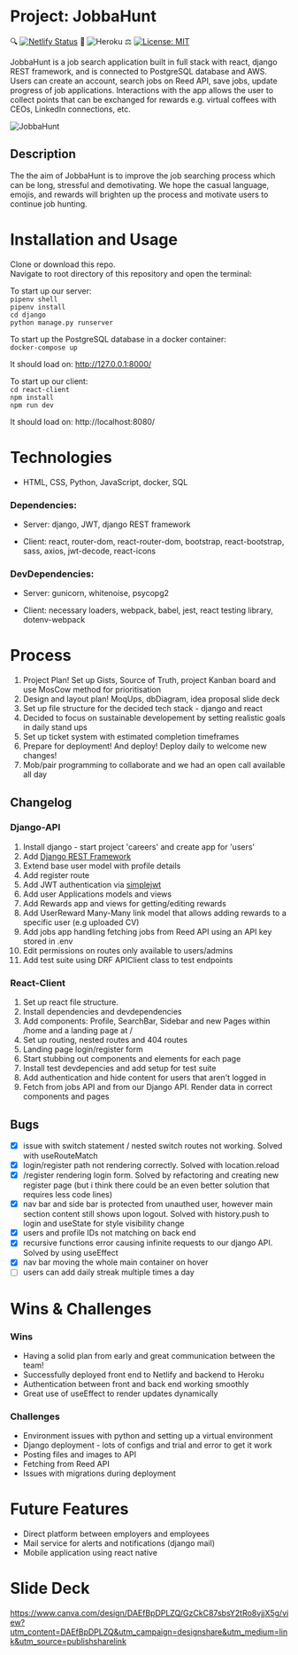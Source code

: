 # Project: JobbaHunt
🔍 [![Netlify Status](https://api.netlify.com/api/v1/badges/a219f92e-0912-4232-808e-746b42373a08/deploy-status)](https://app.netlify.com/sites/jobbahunt/deploys) 🚀 ![Heroku](https://pyheroku-badge.herokuapp.com/?app=jobbahunt&style=flat) ⚖️ [![License: MIT](https://img.shields.io/badge/License-MIT-yellow.svg)](https://opensource.org/licenses/MIT)

JobbaHunt is a job search application built in full stack with react, django REST framework, and is connected to PostgreSQL database and AWS. Users can create an account, search jobs on Reed API, save jobs, update progress of job applications. Interactions with the app allows the user to collect points that can be exchanged for rewards e.g. virtual coffees with CEOs, LinkedIn connections, etc.

![JobbaHunt](https://user-images.githubusercontent.com/58271566/119194826-96485a80-ba7b-11eb-9fef-efdb83e4b007.gif)

## Description 
The the aim of JobbaHunt is to improve the job searching process which can be long, stressful and demotivating. We hope the casual language, emojis, and rewards will brighten up the process and motivate users to continue job hunting. 

# Installation and Usage
Clone or download this repo.    
Navigate to root directory of this repository and open the terminal:   

To start up our server:     
`pipenv shell`   
`pipenv install`   
`cd django`   
`python manage.py runserver`   

To start up the PostgreSQL database in a docker container:   
`docker-compose up`

It should load on: http://127.0.0.1:8000/

To start up our client:   
`cd react-client`   
`npm install`     
`npm run dev`   

It should load on: http://localhost:8080/

# Technologies
- HTML, CSS, Python, JavaScript, docker, SQL

### Dependencies: 
   - Server: django, JWT, django REST framework
   
   - Client: react, router-dom, react-router-dom, bootstrap, react-bootstrap, sass, axios, jwt-decode, react-icons  

### DevDependencies:
   - Server: gunicorn, whitenoise, psycopg2
   
   - Client: necessary loaders, webpack, babel, jest, react testing library, dotenv-webpack

# Process 
1. Project Plan! Set up Gists, Source of Truth, project Kanban board and use MosCow method for prioritisation  
2. Design and layout plan! MoqUps, dbDiagram, idea proposal slide deck  
3. Set up file structure for the decided tech stack - django and react  
4. Decided to focus on sustainable developement by setting realistic goals in daily stand ups 
5. Set up ticket system with estimated completion timeframes
6. Prepare for deployment! And deploy! Deploy daily to welcome new changes! 
5. Mob/pair programming to collaborate and we had an open call available all day  

## Changelog
### Django-API
1. Install django - start project 'careers' and create app for 'users'
2. Add [Django REST Framework](https://www.django-rest-framework.org/)
3. Extend base user model with profile details
4. Add register route
5. Add JWT authentication via [simplejwt](https://github.com/jazzband/djangorestframework-simplejwt)
6. Add user Applications models and views
7. Add Rewards app and views for getting/editing rewards
8. Add UserReward Many-Many link model that allows adding rewards to a specific user (e.g uploaded CV)
9. Add jobs app handling fetching jobs from Reed API using an API key stored in .env
10. Edit permissions on routes only available to users/admins
11. Add test suite using DRF APIClient class to test endpoints

### React-Client
1. Set up react file structure.   
2. Install dependencies and devdependencies   
3. Add components: Profile, SearchBar, Sidebar and new Pages within /home and a landing page at /   
4. Set up routing, nested routes and 404 routes   
5. Landing page login/register form  
6. Start stubbing out components and elements for each page  
7. Install test devdepencies and add setup for test suite
8. Add authentication and hide content for users that aren't logged in 
9. Fetch from jobs API and from our Django API. Render data in correct components and pages  

## Bugs
- [x] issue with switch statement / nested switch routes not working. Solved with useRouteMatch
- [x] login/register path not rendering correctly. Solved with location.reload 
- [x] /register rendering login form. Solved by refactoring and creating new register page (but i think there could be an even better solution that requires less code lines) 
- [x] nav bar and side bar is protected from unauthed user, however main section content still shows upon logout. Solved with history.push to login and useState for style visibility change 
- [x] users and profile IDs not matching on back end
- [x] recursive functions error causing infinite requests to our django API. Solved by using useEffect 
- [x] nav bar moving the whole main container on hover
- [ ] users can add daily streak multiple times a day 
 
# Wins & Challenges

### Wins
- Having a solid plan from early and great communication between the team!
- Successfully deployed front end to Netlify and backend to Heroku
- Authentication between front and back end working smoothly 
- Great use of useEffect to render updates dynamically   

### Challenges  
- Environment issues with python and setting up a virtual environment 
- Django deployment - lots of configs and trial and error to get it work   
- Posting files and images to API     
- Fetching from Reed API    
- Issues with migrations during deployment  

# Future Features
- Direct platform between employers and employees   
- Mail service for alerts and notifications (django mail)   
- Mobile application using react native   

# Slide Deck

https://www.canva.com/design/DAEfBpDPLZQ/GzCkC87sbsY2tRo8vjjX5g/view?utm_content=DAEfBpDPLZQ&utm_campaign=designshare&utm_medium=link&utm_source=publishsharelink

